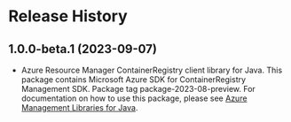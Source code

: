 # Release History

## 1.0.0-beta.1 (2023-09-07)

- Azure Resource Manager ContainerRegistry client library for Java. This package contains Microsoft Azure SDK for ContainerRegistry Management SDK.  Package tag package-2023-08-preview. For documentation on how to use this package, please see [Azure Management Libraries for Java](https://aka.ms/azsdk/java/mgmt).
